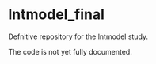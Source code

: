 # lntmodel_final
Defnitive repository for the lntmodel study.

The code is not yet fully documented.
